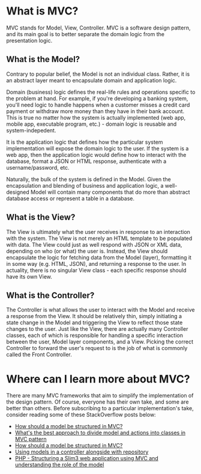 # What is MVC?
MVC stands for Model, View, Controller. MVC is a software design pattern, and its main goal is to better separate the domain logic from the presentation logic.

## What is the Model?
Contrary to popular belief, the Model is not an individual class. Rather, it is an abstract layer meant to encapsulate domain and application logic. 

Domain (business) logic defines the real-life rules and operations specific to the problem at hand. For example, if you're developing a banking system, you'll need logic to handle happens when a customer misses a credit card payment or withdraw more money than they have in their bank account. This is true no matter how the system is actually implemented (web app, mobile app, executable program, etc.) - domain logic is reusable and system-indepedent. 

It is the application logic that defines how the particular system implementation will expose the domain logic to the user. If the system is a web app, then the application logic would define how to interact with the database, format a JSON or HTML response, authenticate with a username/password, etc. 

Naturally, the bulk of the system is defined in the Model. Given the encapsulation and blending of business and application logic, a well-designed Model will contain many components that do more than abstract database access or represent a table in a database.

## What is the View?
The View is ultimately what the user receives in response to an interaction with the system. The View is not merely an HTML template to be populated with data. The View could just as well respond with JSON or XML data, depending on who (or what) the user is. Instead, the View should encapsulate the logic for fetching data from the Model (layer), formatting it in some way (e.g. HTML, JSON), and returning a response to the user. In actuality, there is no singular View class - each specific response should have its own View.

## What is the Controller?
The Controller is what allows the user to interact with the Model and receive a response from the View. It should be relatively thin, simply initiating a state change in the Model and triggering the View to reflect those state changes to the user. Just like the View, there are actually many Controller classes, each of which is responsible for handling a specific interaction between the user, Model layer components, and a View. Picking the correct Controller to forward the user's request to is the job of what is commonly called the Front Controller.

# Where can I learn more about MVC?
There are many MVC frameworks that aim to simplify the implementation of the design pattern. Of course, everyone has their own take, and some are better than others. Before subscribing to a particular implementation's take, consider reading some of these StackOverflow posts below:
- [How should a model be structured in MVC?](https://stackoverflow.com/questions/5863870/how-should-a-model-be-structured-in-mvc/5864000#5864000)
- [What's the best approach to divide model and actions into classes in MVC pattern](https://stackoverflow.com/questions/51729687/whats-the-best-approach-to-divide-model-and-actions-into-classes-in-mvc-pattern/51735316#51735316)
- [How should a model be structured in MVC?](https://stackoverflow.com/questions/5863870/how-should-a-model-be-structured-in-mvc/5864000#5864000)
- [Using models in a controller alongside with repository](https://stackoverflow.com/questions/62615432/using-models-in-a-controller-alongside-with-repository/62617834#62617834)
- [PHP - Structuring a Slim3 web application using MVC and understanding the role of the model](https://stackoverflow.com/questions/54181162/php-structuring-a-slim3-web-application-using-mvc-and-understanding-the-role-o/54203726#54203726)